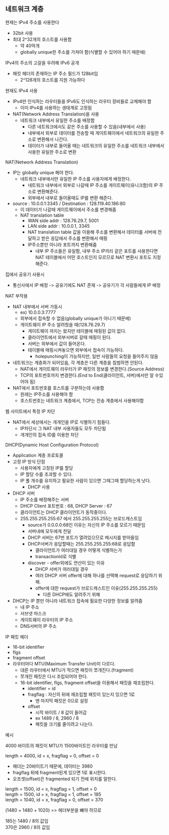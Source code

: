 ## 네트워크 계층

현재는 IPv4 주소를 사용한다
- 32bit 사용
- 최대 2^32개의 호스트를 사용함
    - 약 40억개
    - globally unique한 주소를 가져야 함(식별할 수 있어야 하기 때문에)

IPv4의 주소의 고갈을 우려해 IPv6 공개
- 패킷 헤더의 존재하는 IP 주소 필드가 128bit임
    - 2^128개의 호스트를 지원 가능하다

현재도 IPv4 사용
- IPv4만 인식하는 라우터들을 IPv6도 인식하는 라우터 장비들로 교체해야 함
    - 이미 IPv4를 사용하는 생태계로 고정됨
- NAT(Network Address Translation)을 사용
    - 네트워크 내부에서 유일한 주소를 배정함
        - 다른 네트워크에서도 같은 주소를 사용할 수 있음(내부에서 사용)
        - 내부에서 외부로 데이터를 전송할 때 게이트웨이에서 네트워크의 유일한 주소로 변환해서 나간다.
        - 데이터가 내부로 들어올 때는 네트워크의 유일한 주소를 네트워크 내부에서 사용한 유일한 주소로 변환


NAT(Network Address Translation)
- IP는 globally unique 해야 한다.
    - 네트워크 내부에서만 유일한 IP 주소를 사용자에게 배정한다.
        - 네트워크 내부에서 외부로 나갈때 IP 주소를 게이트웨이(유니크함)의 IP 주소로 변환해준다.
        - 외부에서 내부로 들어올때도 IP를 변환 해준다.
- source : 10.0.0.1:3345 / Destination : 128.119.40.186:80
    - 이 데이터가 나갈때 게이트웨이에서 주소를 변경해줌
    - NAT translation table
        - WAN side addr : 128.76.29.7, 5001
        - LAN side addr : 10.0.0.1, 3345
        - NAT translation table 값을 이용해 주소를 변환해서 데이터를 서버에 전달하고 받은 응답에서 주소를 변환해서 매핑
        - IP주소뿐만 아니라 포트까지 변환해줌
            - 내부 IP 주소들은 유일함, 내부 주소 IP끼리 같은 포트를 사용한다면 NAT 테이블에서 어떤 호스트인지 모르므로 NAT 변환시 포트도 지정해준다.

집에서 공유기 사용시
- 통신사에서 IP 배정 -> 공유기에도 NAT 존재 -> 공유기가 각 사람들에게 IP 배정

NAT 부작용
- NAT 내부에서 서버 가동시
    - ex) 10.0.0.3:7777
    - 외부에서 접속할 수 없음(globally unique가 아니기 때문에)
    - 게이트웨이 IP 주소 알려줬을 때(128.76.29.7)
        - 게이트웨이 까지는 왔지만 테이블에 매핑된 값이 없다.
        - 클라이언트에서 외부서버로 갈때 매핑이 된다.
        - 서버는 외부에서 값이 들어온다.
        - 테이블에 매핑시켜놓으면 외부에서 접속이 가능하다.
            - holepunching이 가능하지만, 일반 사람들의 요청을 들어주지 않음
- 네트워크는 계층화가 되어있음, 각 계층은 다른 계층을 침범하면 안된다.
    - NAT에서 게이트웨이 라우터가 IP 패킷의 정보를 변경한다.(Source Address)
    - TCP의 포트번호까지 변경한다.(End to End(클라이언트, 서버)에서만 알 수있어야 됨)
- NAT에서 포트번호를 호스트를 구분하는데 사용함
    - 원래는 IP주소를 사용해야 함
    - 호스트번호는 네트워크 계층에서, TCP는 전송 계층에서 사용해야함
            
웹 사이트에서 특정 IP 차단
- NAT에서 세상에서는 개개인을 IP로 식별하기 힘들다.
    - IP차단시 그 NAT 내부 사용자들도 모두 차단됨
    - 개개인의 접속 ID를 이용한 차단

DHCP(Dynamic Host Configuration Protocol)
- Application 계층 프로토콜
- 고정 IP 방식 단점
    - 사용자에게 고정된 IP를 할당
    - IP 할당 수를 초과할 수 있다.
    - IP 풀 개수를 유지하고 필요한 사람이 있으면 그때그때 할당하는게 낫다.
        - DHCP 사용
- DHCP 서버
    - IP 주소를 배정해주는 서버
    - DHCP Client 포트번호 : 68, DHCP Server : 67
    - 클라이언트는 DHCP 클라이언트가 동작중이다.
    - 255.255.255.255:67 에서 255.255.255.255는 브로드캐스트임
        - source가 0.0.0.0:68인 이유는 자신의 IP 주소를 모르기 때문임
        - 서버내에 모두에게 전달
        - DHCP 서버는 67번 포트가 열려있으므로 메시지를 받아들임
        - DHCP서버가 응답할때는 255.255.255.255:68로 응답함
            - 클라이언트가 여러대일 경우 어떻게 식별하는가
            - transactionId로 식별
        - discover - offer외에도 연산이 있는 이유
            - DHCP 서버가 여러대일 경우
            - 여러 DHCP 서버 offer에 대해 하나를 선택해 request로 응답하기 위해.
            - offer에 대한 request가 브로드캐스트인 이유(255.255.255.255)
                - 다른 DHCP에도 알려주기 위해
- DHCP는 IP 뿐만 아니라 네트워크 접속에 필요한 다양한 정보를 알려줌
    - 내 IP 주소
    - 서브넷 마스크
    - 게이트웨이 라우터의 IP 주소
    - DNS서버의 IP 주소

IP 패킷 헤더
- 16-bit identifier
- flgs
- fragment offset
- 라우터마다 MTU(Maximum Transfer Unit)이 다르다.
    - 대른 라우터에서 MTU가 작으면 패킷이 쪼개진다.(fragment)
    - 쪼개진 패킷은 다시 조립되어야 한다.
    - 16-bit identifier, flgs, fragment offset을 이용해서 패킷을 재조립한다.
        - identifier = id
        - fragflag : 자신의 뒤에 재조립할 패킷이 있는지 있으면 1로
            - 맨 마지막 패킷은 0으로 설정
        - offset
            - 시작 바이트 / 8 값이 들어감 
            - ex 1489 / 8, 2960 / 8
            - 패킷을 크기를 줄이려고 나눈다.

예시 

4000 바이트의 패킷이 MTU가 1500바이트인 라우터를 만남

length = 4000, id = x, fragflag = 0, offset = 0
- 헤더는 20바이트기 때문에, 데이터는 3980
- fragflag 뒤에 fragment된게 있으면 1로 표시한다.
- 오프셋(offset)은 fragmented 되기 전에 위치를 말한다.

length = 1500, id = x, fragflag = 1, offset = 0<br>
length = 1500, id = x, fragflag = 1, offset = 185<br>
length = 1040, id = x, fragflag = 0, offset = 370<br>

(1480 + 1480 + 1020) => 헤더부분을 뺴야 하므로

185는 1480 / 8의 값임<br>
370은 2960 / 8의 값임